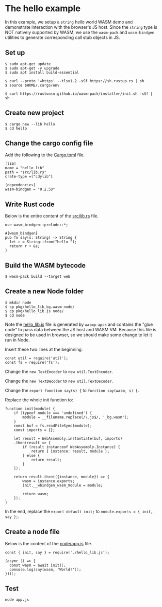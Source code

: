 # The hello example

In this example, we setup a `string` hello world WASM demo and demonstrate interaction with the browser's JS host. Since the `string` type is NOT natively supported by WASM, we use the `wasm-pack` and `wasm-bindgen` utilities to generate corresponding call stub objects in JS.

## Set up

```
$ sudo apt-get update
$ sudo apt-get -y upgrade
$ sudo apt install build-essential

$ curl --proto '=https' --tlsv1.2 -sSf https://sh.rustup.rs | sh
$ source $HOME/.cargo/env

$ curl https://rustwasm.github.io/wasm-pack/installer/init.sh -sSf | sh
```


## Create new project

```
$ cargo new --lib hello
$ cd hello
```

## Change the cargo config file

Add the following to the [Cargo.toml](hello/Cargo.toml) file.

```
[lib]
name = "hello_lib"
path = "src/lib.rs"
crate-type =["cdylib"]

[dependencies]
wasm-bindgen = "0.2.50"
```

## Write Rust code

Below is the entire content of the [src/lib.rs](hello/src/lib.rs) file.

```
use wasm_bindgen::prelude::*;

#[wasm_bindgen]
pub fn say(s: String) -> String {
  let r = String::from("hello ");
  return r + &s;
}
```

## Build the WASM bytecode

```
$ wasm-pack build --target web
```

## Create a new Node folder

```
$ mkdir node
$ cp pkg/hello_lib_bg.wasm node/
$ cp pkg/hello_lib.js node/
$ cd node
```

Note the [hello_lib.js](hello/node/hello_lib.js) file is generated by `wasmp-apck` and contains the "glue code" to pass data between the JS host and WASM VM.
Because this file is designed to be used in browser, so we should make some change to let it run in Node.

Insert these two lines at the beginning:

```
const util = require('util');
const fs = require('fs');
```

Change the `new TextEncoder` to `new util.TextEncoder`.

Change the `new TextDecoder` to `new util.TextDecoder`.

Change the `export function say(s) {` to `function say(wasm, s) {`.

Replace the whole init function to:

```
function init(module) {
    if (typeof module === 'undefined') {
        module = __filename.replace(/\.js$/, '_bg.wasm');
    }
    const buf = fs.readFileSync(module);
    const imports = {};

    let result = WebAssembly.instantiate(buf, imports)
    .then(result => {
        if (result instanceof WebAssembly.Instance) {
            return { instance: result, module };
        } else {
            return result;
        }
    });

    return result.then(({instance, module}) => {
        wasm = instance.exports;
        init.__wbindgen_wasm_module = module;

        return wasm;
    });
}
```

In the end, replace the `export default init;` to `module.exports = { init, say };`.

## Create a node file

Below is the content of the [node/app.js](hello/node/app.js) file.

```
const { init, say } = require('./hello_lib.js');

(async () => {
  const wasm = await init();
  console.log(say(wasm, 'World!'));
})();
```

## Test

```
node app.js
```

